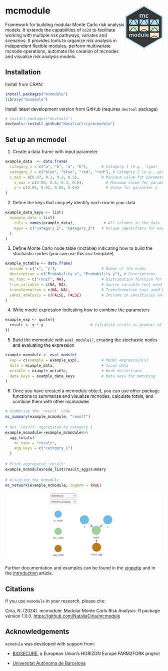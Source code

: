 # mcmodule <img src="man/figures/logo.png" align="right" height="139"/>

Framework for building modular Monte Carlo risk analysis models. It extends the capabilities of `mc2d` to facilitate working with multiple risk pathways, variates and scenarios. It provides tools to organize risk analysis in independent flexible modules, perform multivariate mcnode operations, automate the creation of mcnodes and visualize risk analysis models.

## Installation

Install from CRAN:

``` r
install.packages("mcmodule")
library("mcmodule")
```

Install latest development version from GitHub (requires `devtool` package)

``` r
# install.packages("devtools")
devtools::install_github("NataliaCiria/mcmodule")
```

## Set up an mcmodel

1.  Create a data frame with input parameter

``` r
example_data  <- data.frame(
  category_1 = c("a", "b", "a", "b"),      # Category 1 (e.g., type)
  category_2 = c("blue", "blue", "red", "red"), # Category 2 (e.g., group)
  x_min = c(0.07, 0.3, 0.2, 0.5),          # Minimum value for parameter x
    x_max = c(0.08, 0.4, 0.3, 0.6),          # Maximum value for parameter x
    y = c(0.01, 0.02, 0.03, 0.04)            # Value for parameter y
)
```

2.  Define the keys that uniquely identify each row in your data

``` r
example_data_keys <- list(
  example_data = list(
    cols = names(example_data),             # All columns in the data
    keys = c("category_1", "category_2")   # Unique identifiers for each row
  )
)
```

3.  Define Monte Carlo node table (mctable) indicating how to build the stochastic nodes (you can use this csv template)

``` r
example_mctable <- data.frame(
  mcnode = c("x", "y"),                    # Names of the nodes
  description = c("Probability x", "Probability y"), # Descriptions
  mc_func = c("runif", NA),                # Distribution function for x, none for y
  from_variable = c(NA, NA),               # Source variable (not used here)
  transformation = c(NA, NA),              # Transformation (not used here)
  sensi_analysis = c(FALSE, FALSE)         # Include in sensitivity analysis
)
```

4.  Write model expression indicating how to combine the parameters

``` r
example_exp <- quote({
  result <- x * y                     # Calculate result as product of x and y
})
```

5.  Build the mcmodule with `eval_module()`, creating the stochastic nodes and evaluating the expression

``` r
example_mcmodule <- eval_module(
  exp = c(example = example_exp),          # Model expression(s)
  data = example_data,                     # Input data
  mctable = example_mctable,               # Node definitions
  data_keys = example_data_keys            # Data keys for matching
)
```

6.  Once you have created a mcmodule object, you can use other package functions to summarize and visualize mcnodes, calculate totals, and combine them with other mcmodules

``` r
# Summarize the 'result' node
mc_summary(example_mcmodule, "result")

# Get 'result' aggregated by category 1
example_mcmodule<-example_mcmodule%>%
  agg_totals(
    mc_name = "result",
    agg_keys = c("category_1")
  )

# Print aggregated 'result'
example_mcmodule$node_list$result_agg$summary

# Visualize the mcmodule
mc_network(example_mcmodule, legend = TRUE)
```

![](man/figures/mc_network_example.png)

Further documentation and examples can be found in the [vignette](https://nataliaciria.github.io/mcmodule/articles/mcmodule.html) and in the [introduction](https://nataliaciria.github.io/mcmodule/articles/intro.html) article.

## Citations

If you use `mcmodule` in your research, please cite:

Ciria, N. (2024). mcmodule: Modular Monte Carlo Risk Analysis. R package version 1.0.0. <https://github.com/NataliaCiria/mcmodule>

## Acknowledgements

`mcmodule` was developed with support from:

-   [BIOSECURE](https://biosecure.eu/), a European Union’s HORIZON Europe FARM2FORK project

-   [Universitat Autònoma de Barcelona](https://www.uab.cat/)
